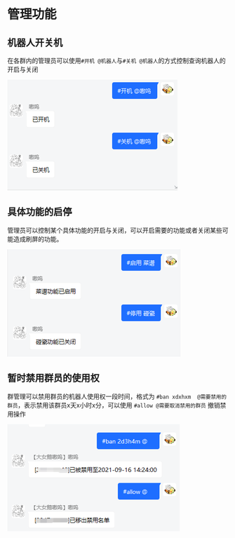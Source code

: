 

# 管理功能

## 机器人开关机

在各群内的管理员可以使用`#开机 @机器人`与`#关机 @机器人`的方式控制查询机器人的开启与关闭

![开关机](../media/开关机.png ':size=450')

## 具体功能的启停

管理员可以控制某个具体功能的开启与关闭，可以开启需要的功能或者关闭某些可能造成刷屏的功能。

![功能启停](../media/功能启停.png ':size=450')

## 暂时禁用群员的使用权

群管理可以禁用群员的机器人使用权一段时间，格式为 `#ban xdxhxm  @需要禁用的群员`，表示禁用该群员x天x小时x分，可以使用 `#allow @需要取消禁用的群员` 撤销禁用操作

![banallow](../media/banallow.png ':size=450')